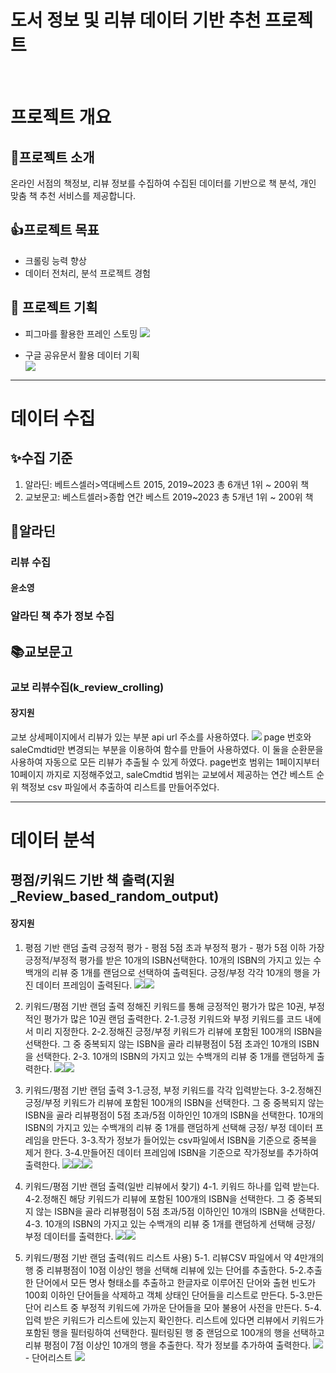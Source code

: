 # 도서 정보 및 리뷰 데이터 기반 추천 프로젝트
<br />

# 프로젝트 개요

## 🚀프로젝트 소개
온라인 서점의 책정보, 리뷰 정보를 수집하여 수집된 데이터를 기반으로 책 분석, 개인 맞춤 책 추천 서비스를 제공합니다.

## 👍프로젝트 목표

- 크롤링 능력 향상
- 데이터 전처리, 분석 프로젝트 경험

## 📖 프로젝트 기획

- 피그마를 활용한 프레인 스토밍
![](https://velog.velcdn.com/images/devysy55/post/d5d8f945-4169-4617-a294-cfc0be506970/image.png)

- 구글 공유문서 활용 데이터 기획
\
![](https://velog.velcdn.com/images/devysy55/post/3eb3a3ba-b596-49a8-a04d-0b55a2c10f34/image.png)


 
***
# 데이터 수집
 
## ✨수집 기준
 
1. 알라딘: 베트스셀러>역대베스트 2015, 2019~2023 총 6개년 1위 ~ 200위 책 
2. 교보문고: 베스트셀러>종합 연간 베스트 2019~2023 총 5개년 1위 ~ 200위 책

## 🧞‍알라딘 
### 리뷰 수집 
#### 윤소영


### 알라딘 책 추가 정보 수집
 

## 📚교보문고
### 교보 리뷰수집(k_review_crolling)
#### 장지원
교보 상세페이지에서 리뷰가 있는 부분 api url 주소를 사용하였다.
![](https://velog.velcdn.com/images/jiw0707/post/26adb92d-9334-4496-b0ae-4e0e42398c08/image.png)
page 번호와 saleCmdtid만 변경되는 부분을 이용하여 함수를 만들어 사용하였다. 이 둘을 순환문을 사용하여 자동으로 모든 리뷰가 추출될 수 있게 하였다.
page번호 범위는 1페이지부터 10페이지 까지로 지정해주었고,
saleCmdtid 범위는 교보에서 제공하는 연간 베스트 순위 책정보 csv 파일에서 추출하여 리스트를 만들어주었다.
***
# 데이터 분석

## 평점/키워드 기반 책 출력(지원_Review_based_random_output)
#### 장지원

1. 평점 기반 랜덤 출력
   긍정적 평가 - 평점 5점 초과
   부정적 평가 - 평가 5점 이하
   가장 긍정적/부정적 평가를 받은 10개의 ISBN선택한다.
   10개의 ISBN의 가지고 있는 수백개의 리뷰 중 1개를 랜덤으로 선택하여 출력된다.
   긍정/부정 각각 10개의 행을 가진 데이터 프레임이 출력된다.
   ![](https://velog.velcdn.com/images/jiw0707/post/7322bb19-0d05-46a2-9465-2d17e0efc0df/image.png)![](https://velog.velcdn.com/images/jiw0707/post/ae2e905a-0a4d-410c-8f6a-5abbc6a0b2a3/image.png)


2. 키워드/평점 기반 랜덤 출력
   정해진 키워드를 통해 긍정적인 평가가 많은 10권, 부정적인 평가가 많은 10권 랜덤 출력한다.
   2-1.긍정 키워드와 부정 키워드를 코드 내에서 미리 지정한다.
   2-2.정해진 긍정/부정 키워드가 리뷰에 포함된 100개의 ISBN을 선택한다.
   그 중 중복되지 않는 ISBN을 골라 리뷰평점이 5점 초과인 10개의 ISBN을 선택한다.
   2-3. 10개의 ISBN의 가지고 있는 수백개의 리뷰 중 1개를 랜덤하게 출력한다.
   ![](https://velog.velcdn.com/images/jiw0707/post/e3340bda-5c95-4d5c-8ec0-e4e3b38bc7a8/image.png)![](https://velog.velcdn.com/images/jiw0707/post/39b28667-bf11-449a-8bcc-3a821e6e2e81/image.png)

3. 키워드/평점 기반 랜덤 출력
   3-1.긍정, 부정 키워드를 각각 입력받는다.
   3-2.정해진 긍정/부정 키워드가 리뷰에 포함된 100개의 ISBN을 선택한다.
   그 중 중복되지 않는 ISBN을 골라 리뷰평점이 5점 초과/5점 이하인인 10개의 ISBN을 선택한다.
   10개의 ISBN의 가지고 있는 수백개의 리뷰 중 1개를 랜덤하게 선택해 긍정/ 부정 데이터 프레임을 만든다.
   3-3.작가 정보가 들어있는 csv파일에서 ISBN을 기준으로 중복을 제거 한다.
   3-4.만들어진 데이터 프레임에 ISBN을 기준으로 작가정보를 추가하여 출력한다.
   ![](https://velog.velcdn.com/images/jiw0707/post/dff99875-9e82-4d45-88bb-e74c06898899/image.png)![](https://velog.velcdn.com/images/jiw0707/post/6de2d155-d78f-4f79-acb5-91cf9b7db777/image.png)![](https://velog.velcdn.com/images/jiw0707/post/d9036b6d-ab67-4146-b324-b1e636f5ba74/image.png)

4. 키워드/평점 기반 랜덤 출력(일반 리뷰에서 찾기)
   4-1. 키워드 하나를 입력 받는다.
   4-2.정해진 해당 키워드가 리뷰에 포함된 100개의 ISBN을 선택한다.
   그 중 중복되지 않는 ISBN을 골라 리뷰평점이 5점 초과/5점 이하인인 10개의 ISBN을 선택한다.
   4-3. 10개의 ISBN의 가지고 있는 수백개의 리뷰 중 1개를 랜덤하게 선택해 긍정/ 부정 데이터를 출력한다.
   ![](https://velog.velcdn.com/images/jiw0707/post/e235db45-70ef-4634-a5a9-118e96530fce/image.png)![](https://velog.velcdn.com/images/jiw0707/post/8c744b13-9584-4551-8e89-8aa4dca2fceb/image.png)

5. 키워드/평점 기반 랜덤 출력(워드 리스트 사용)
   5-1. 리뷰CSV 파일에서 약 4만개의 행 중 리뷰평점이 10점 이상인 행을 선택해 리뷰에 있는 단어를 추출한다.
   5-2.추출한 단어에서 모든 명사 형태소를 추출하고 한글자로 이루어진 단어와 출현 빈도가 100회 이하인 단어들을 삭제하고 객체 상태인 단어들을 리스트로 만든다.
   5-3.만든 단어 리스트 중 부정적 키워드에 가까운 단어들을 모아 불용어 사전을 만든다.
   5-4.입력 받은 키워드가 리스트에 있는지 확인한다.
   리스트에 있다면 리뷰에서 키워드가 포함된 행을 필터링하여 선택한다.
   필터링된 행 중 랜덤으로 100개의 행을 선택하고 리뷰 평점이 7점 이상인 10개의 행을 추출한다.
   작가 정보를 추가하여 출력한다.
   ![](https://velog.velcdn.com/images/jiw0707/post/a69a625f-c245-4789-af1c-4ebf0539b8a6/image.png) - 단어리스트
   ![](https://velog.velcdn.com/images/jiw0707/post/3c9f513f-caa5-48e7-8eee-e03bd8e59978/image.png)
